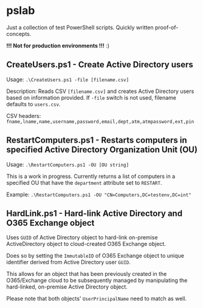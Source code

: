 # pslab

Just a collection of test PowerShell scripts. Quickly written proof-of-concepts. 

**!!! Not for production environments !!!** :)

## CreateUsers.ps1 - Create Active Directory users
Usage: `.\CreateUsers.ps1 -file [filename.csv]`

Description: Reads CSV `[filename.csv]` and creates Active Directory users based on information provided. If `-file` switch is not used, filename defaults to `users.csv`.

CSV headers: `fname,lname,name,username,password,email,dept,atm,atmpassword,ext,pin`

## RestartComputers.ps1 - Restarts computers in specified Active Directory Organization Unit (OU)
Usage: `.\RestartComputers.ps1 -OU [OU string]`

This is a work in progress. Currently returns a list of computers in a specified OU that have the `department` attribute set to `RESTART`.

Example: `.\RestartComputers.ps1 -OU "CN=Computers,DC=testenv,DC=int"`

## HardLink.ps1 - Hard-link Active Directory and O365 Exchange object
Uses `GUID` of Active Directory object to hard-link on-premise ActiveDirectory object to cloud-created O365 Exchange object.

Does so by setting the `ImmutableID` of O365 Exchange object to unique identifier derived from Active Directory user `GUID`.

This allows for an object that has been previously created in the O365/Exchange cloud to be subsequently managed by manipulating the hard-linked, on-premise Active Directory object.

Please note that both objects' `UserPrincipalName` need to match as well.
